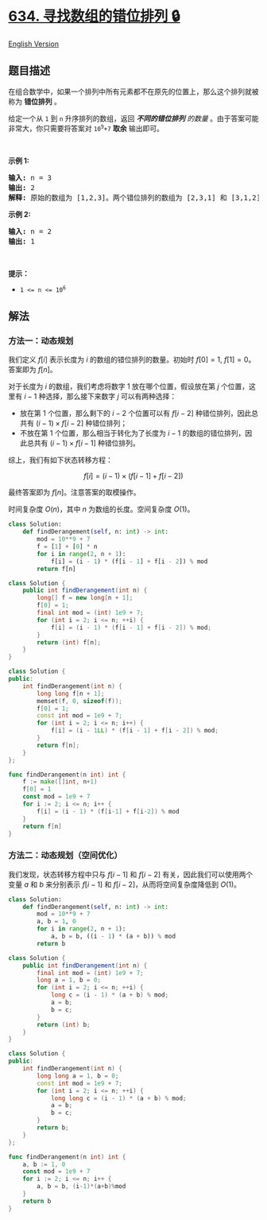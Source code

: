 # [634. 寻找数组的错位排列 🔒](https://leetcode.cn/problems/find-the-derangement-of-an-array)

[English Version](/solution/0600-0699/0634.Find%20the%20Derangement%20of%20An%20Array/README_EN.md)

<!-- tags:数学,动态规划 -->

<!-- difficulty:中等 -->

## 题目描述

<!-- 这里写题目描述 -->

<p>在组合数学中，如果一个排列中所有元素都不在原先的位置上，那么这个排列就被称为 <strong>错位排列</strong> 。</p>

<p>给定一个从&nbsp;<code>1</code> 到 <code>n</code>&nbsp;升序排列的数组，返回&nbsp;<em><strong>不同的错位排列</strong> 的数量&nbsp;</em>。由于答案可能非常大，你只需要将答案对 <code>10<sup>9</sup>+7</code> <strong>取余</strong>&nbsp;输出即可。</p>

<p>&nbsp;</p>

<p><strong>示例 1:</strong></p>

<pre>
<strong>输入:</strong> n = 3
<strong>输出:</strong> 2
<strong>解释:</strong> 原始的数组为 [1,2,3]。两个错位排列的数组为 [2,3,1] 和 [3,1,2]。
</pre>

<p><strong>示例 2:</strong></p>

<pre>
<strong>输入:</strong> n = 2
<strong>输出:</strong> 1
</pre>

<p>&nbsp;</p>

<p><strong>提示：</strong></p>

<ul>
	<li><code>1 &lt;= n &lt;= 10<sup>6</sup></code></li>
</ul>

## 解法

### 方法一：动态规划

我们定义 $f[i]$ 表示长度为 $i$ 的数组的错位排列的数量。初始时 $f[0] = 1$, $f[1] = 0$。答案即为 $f[n]$。

对于长度为 $i$ 的数组，我们考虑将数字 $1$ 放在哪个位置，假设放在第 $j$ 个位置，这里有 $i-1$ 种选择，那么接下来数字 $j$ 可以有两种选择：

-   放在第 $1$ 个位置，那么剩下的 $i - 2$ 个位置可以有 $f[i - 2]$ 种错位排列，因此总共有 $(i - 1) \times f[i - 2]$ 种错位排列；
-   不放在第 $1$ 个位置，那么相当于转化为了长度为 $i - 1$ 的数组的错位排列，因此总共有 $(i - 1) \times f[i - 1]$ 种错位排列。

综上，我们有如下状态转移方程：

$$
f[i] = (i - 1) \times (f[i - 1] + f[i - 2])
$$

最终答案即为 $f[n]$。注意答案的取模操作。

时间复杂度 $O(n)$，其中 $n$ 为数组的长度。空间复杂度 $O(1)$。

<!-- tabs:start -->

```python
class Solution:
    def findDerangement(self, n: int) -> int:
        mod = 10**9 + 7
        f = [1] + [0] * n
        for i in range(2, n + 1):
            f[i] = (i - 1) * (f[i - 1] + f[i - 2]) % mod
        return f[n]
```

```java
class Solution {
    public int findDerangement(int n) {
        long[] f = new long[n + 1];
        f[0] = 1;
        final int mod = (int) 1e9 + 7;
        for (int i = 2; i <= n; ++i) {
            f[i] = (i - 1) * (f[i - 1] + f[i - 2]) % mod;
        }
        return (int) f[n];
    }
}
```

```cpp
class Solution {
public:
    int findDerangement(int n) {
        long long f[n + 1];
        memset(f, 0, sizeof(f));
        f[0] = 1;
        const int mod = 1e9 + 7;
        for (int i = 2; i <= n; i++) {
            f[i] = (i - 1LL) * (f[i - 1] + f[i - 2]) % mod;
        }
        return f[n];
    }
};
```

```go
func findDerangement(n int) int {
	f := make([]int, n+1)
	f[0] = 1
	const mod = 1e9 + 7
	for i := 2; i <= n; i++ {
		f[i] = (i - 1) * (f[i-1] + f[i-2]) % mod
	}
	return f[n]
}
```

<!-- tabs:end -->

### 方法二：动态规划（空间优化）

我们发现，状态转移方程中只与 $f[i - 1]$ 和 $f[i - 2]$ 有关，因此我们可以使用两个变量 $a$ 和 $b$ 来分别表示 $f[i - 1]$ 和 $f[i - 2]$，从而将空间复杂度降低到 $O(1)$。

<!-- tabs:start -->

```python
class Solution:
    def findDerangement(self, n: int) -> int:
        mod = 10**9 + 7
        a, b = 1, 0
        for i in range(2, n + 1):
            a, b = b, ((i - 1) * (a + b)) % mod
        return b
```

```java
class Solution {
    public int findDerangement(int n) {
        final int mod = (int) 1e9 + 7;
        long a = 1, b = 0;
        for (int i = 2; i <= n; ++i) {
            long c = (i - 1) * (a + b) % mod;
            a = b;
            b = c;
        }
        return (int) b;
    }
}
```

```cpp
class Solution {
public:
    int findDerangement(int n) {
        long long a = 1, b = 0;
        const int mod = 1e9 + 7;
        for (int i = 2; i <= n; ++i) {
            long long c = (i - 1) * (a + b) % mod;
            a = b;
            b = c;
        }
        return b;
    }
};
```

```go
func findDerangement(n int) int {
	a, b := 1, 0
	const mod = 1e9 + 7
	for i := 2; i <= n; i++ {
		a, b = b, (i-1)*(a+b)%mod
	}
	return b
}
```

<!-- tabs:end -->

<!-- end -->

